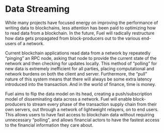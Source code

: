 # Data Streaming

While many projects have focused energy on improving the performance of writing data to blockchains, less attention has been paid to optimizing how to read data from a blockchain. In the future, Fuel will radically restructure how data gets propagated from block-producers out to the various end-users of a network.

Current blockchain applications read data from a network by repeatedly “pinging” an RPC node, asking that node to provide the current state of the network and then checking for updates locally. This method of “polling” for new data is extremely inefficient for all parties, placing computational and network burdens on both the client and server. Furthermore, the “pull” nature of this system means that there will always be some extra latency introduced into the transaction. And in the world of finance, time is money.

Fuel aims to flip the data model on its head, creating a push/subscription model of disseminating data across a network. Fuel will enable block-producers to stream every phase of the transaction supply chain from their own servers, out through a network of lightweight relayers, on to end users. This allows users to have fast access to blockchain data without requiring unnecessary “polling”, and allows financial actors to have the fastest access to the financial information they care about.

